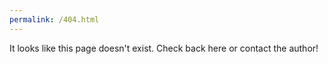 ```yaml
---
permalink: /404.html
---
```

It looks like this page doesn't exist. Check back here or contact the author!